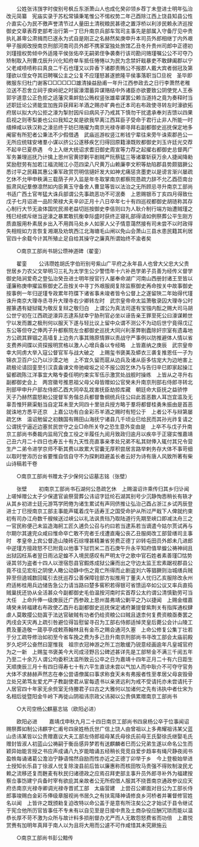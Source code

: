 <!-- { "loadSidebar": true } -->
　　公姓张讳嵿字时俊别号枫丘东浙萧山人也成化癸卯领乡荐丁未登进士明年弘治改元简纂　宪庙实录于苏松常镇秉笔惟公不惕权势二年己酉除江西上饶县知县公性介直实心为民不徼声誉清节过人量田土清税粮民甚德之置浮桥以利涉民赖永济巡按御史交章表荐吏部考治行第一丁巳升南京兵部车驾司主事先是部属入守备厅见中贵执礼甚卑公肃揖而巳遂永为式自是刚正之名赫然矣庚申升本司员外郎相继丁内外艰甲子服阕改授南京刑部河南司员外郎不携家室独处旅馆乙丑冬升贵州司郎中正德初刘瑾擅权势倾中外适隆平侯张佑卒无嗣弟侄争袭奏行该司勘问赂瑾嘱公公不可夺乃矫制取入刑曹戊辰升兴化知府单车抵任惓惓以为民为念禁奸戢暴吏不敢肆阖郡以宁父老咸啧啧称曰真良二千石也瑾又以异香下诸郡责贿公不报郡人戴大宾者弱冠及第瑾欲以侄女夺其旧聘嘱公主之公复不应瑾怒甚遂摭隆平侯事落职当□旦祝　圣毕即微服东归杜门谢客□□□□□□雄清操益励甫一年升江西参政去之日行李萧然老稚泣送不忍舍立祠于庾岭祀之时宸濠潜蓄异谋赂结中外诸臣亦欲要致公阴使党人王泰郭宇道意公正色拒之适藩灾乘衅劾公贿权竖张雄辈谋罢公赖当道持之竟为奏释时当述职廷论公贤能宜加旌异获拜彩羊酒之赐亦旷典也迁本司右布政使寻转左时濠欲拓府居以拟大内公拒之濠为掣肘因斥曰病风子乃戒其下慎勿干扰遣承奉刘吉馈以四果启视之则枣梨姜也公曰我知之矣是欲我早离江西耳臣子受命于君行止非人所能一时缙绅咸以铁汉称之濠忌终于妨巳赂擢为南京光禄寺卿寻拜右副都御史巡抚保定地多阉宦有所犯者公秉法不少假借遇　武庙巡游权竖江彬钱宁辈往来旁午诛索郡邑公一无所应统辖安堵羣小谋以挤公公遂移疾乞归得回原籍濠既败都御史刘玉许廷光交荐不起辛巳夏恭遇　今上入继大统诏求耆旧御史周宣等力荐之起擢右都御史总督两广军务兼理巡抚乃计擒上思州官黄镠剿平剧贼严阮蔡猛三等诸寨斩获万余人捷闻降勑奖励慰劳有加若江福流贼江小范四梁八尺黄万山赖廉李文积等劫陷郡县势颇猖獗公悉讨平之民藉其惠公秉军政赏罚明信擿奸发大如神尤痛惩贪墨吏以是谤言渐兴屡疏乞休不允甲申秩满三载荫子弁入监是年冬取掌南京都察院恳疏力辞不允乙酉莅南台振肃风纪羣僚凛然如内臣黄玉守备舍人曹显等皆以法治之无所顾忌寻升南京工部尚书适广西土官岑猛大诛兵部谓公先事疏恶功不可泯奏　上恩赐银币丁亥四月得致仕戊子七月诏进一品阶荣禄大夫辛卯正月十八日卒年七十有四巡视都御史胡琏称其存心制行大节无渝体国忧民濒老益切廵按御史李佶则曰为人耿介制行端方始遭贼瑾之残巳经摈斥继当逆濠之暴累敢抗衡幸际盛时获终正寝礼部得请如例祭葬公平生刚方质直服用朴素居乡出入不用舆马处乡人如家人父子情意蔼然接有司未尝不以时政得失相规如力言恢复湘潮及劝筑西江北海塘毛山闸以免山会萧山三县水患民籍其利居官四十余载今计其所殖止足自给其操守之廉真所谓始终不渝者矣 

　　○南京工部尚书胡公瓒神道碑（翟銮） 

　　翟銮 
　　公讳瓒姓胡氏字伯珩别号紫山广平府之永年县人也曾大父忠大父贵世居乡力农父文举明习三礼为太学生公少警悟年十六补邑学弟子员善为经传义督学御史陆涧爱奇之登弘治癸丑进士明年授官行人屡奉命湖广河南山西册封诸王至皆以谨廉称庚申擢监察御史乙丑按关中寻丁外艰服阕复除监察御史再命按关中故事御史按事例一年归逆瑾专政累年符牒下诸省事未竣者皆令公督上之遂留陜二年始得代瑾诛升南京大理寺丞寻升大理寺右少卿转左时　武宗皇帝命太监萧敬录囚大理寺公时握篆遇有疑狱辄为敬反复辩之敬归白　上谓公为真法司遂有宝镪内酝之赐大司马胡公世宁初在江西疏逆濠异志逮系狱幸宁胁刑官必坐以诬告亲王罪至死公曰濠谋赖世宁以发而置之极刑何以服天下遂与轻比议上留中众谓不测公不为动后世宁竟得戊辽东公等但夺之俸丙子升都察院左佥都御史巡抚大同兴利革弊剔蠹除奸宗室有遗毒地方公疏其罪锢之高墙复上边务六事其赂原情罪以责战守严事例以防推避体人情以省支费养间牒以资探报明赏格以激人心增兵备以专经略　上皆嘉纳之庚辰　武宗皇帝幸大同虏大举入寇公督官军与战大破之　上赐玺书褒美及蟒衣三袭复推恩任一子为锦衣卫百户公乃以沙漠之地　上不宜久留而扈从边兵及诸从臣多怙宠大为边地害上疏极论请回銮至引汉袁盎谏文帝驰峻坂之论不报公因乞休乃与告归辛巳即家起操江留都疏陈江洋事宜大略专委任明约束实军伍示激赏处战舰时操练　上皆从之寻升右副都御史会上　两宫徽号推恩祖父母父母皆赠如公官癸未升南京刑部右侍郎寻转北刑部甲申升户部左侍郎乙酉大同卒乱戕害抚臣劫掠库藏　朝廷命大臣抚之益骄悖　天子乃赫然震怒勑公提督军务偕总兵都督鲁纲统兵往公曰此首恶数人耳岂宜滥及无辜吾惟歼厥渠魁当自定耳未至大同四十里驻兵授方略于羣将都督桂勇朱振由是首恶就诛地方悉平还京　上嘉公功有白金彩币羊酒之赐时有短公于　上者公不与辩第屡疏乞休　温诏勉留之初魏国有赐田山海抚宁诸县几千顷业巳给民而其孙光祚复请之公谓抚宁逼近边塞贫民世守之业□命所关夺之恐生意外变由是　上卒不与戊子升南京工部尚书奏裁内监局冗食工役之半履任九阅月致政归逾月以疾卒于正寝实惟嘉靖己丑六月二十四日也寿五十有九天性亮直事亲孝处兄弟不私其财俸入辄付其兄令营生产二弟令进学京师不靳其费以故累大官囊无厚积尝居言路举剌务存大体不事苛细以取时誉洊历台省要惟自信自守不为探剌趋避盖长者云好为诗有唐人风致所著有柴山诗稿若干卷 

　　○南京工部尚书赠太子少保何公诏墓志铭（张壁） 

　　张壁 
　　初南京工部尚书石湖何公恳疏乞休　上赐温诏许乘传归其乡归讣闻　上嗟悼赠公太子少保遣官谕祭营葬公讳诏字廷纶石湖其别号少沉静恂悫稍长有轶才从其乡初进士廷元游笃学罔倦为诸生累试有声同侪推让弘治己酉占浙江乡试丙辰登进士丁巳授南京工部主事能声辄着戊午适寿王之国受命护从所过严戢下人俾就约束初有司办江舟数千艘候送过峡公以礼法讽贵珰乃取陆道行先期至峡口即减汰舟三之一官民称便己未监造海舸工匠久逋负公召与约曰若当逮系若当谪遣今姑尔贳试再与尔期尔其速完众咸曰惟命卒亡敢不完者壬戌遭直庵公丧乙丑服阕改工部营缮司主事时　孝皇帝上宾公督造山陵砖石综埋甚精兼省劳费正德丁卯转屯田员外郎未几进郎中逆瑾方擅政怒不巳附竟以他事下狱罚米二百石庚午升永平知府值旱蝗公祷神祠且出狱囚枉系者翌日雨沾足蝗不入境民感叹有严明太守之歌中官石姓者素善瑾□怙势诬其邻为盗者十四人以泄宿怨县官鍜炼成狱公廉而出之守边太监王宏素踞视郡县公竟不往见宏衔之阴使人瞰公动静中伤之竟亡所得而止剧盗刘六等猖獗则治城缮兵贼猝至但遶城数回辄引去抚巡荐公善保障铨部方拟推用丁董夫人忧归乙亥服除改永州府适彬桂用兵边储告急公力请当路曰楚多窖积若得银可省馈运卒如公议又率兵直捣贼巢抚还协从全活甚众今副都御史毛伯温按河南时实首荐公太约谓公清慎勤劳可当大任　上命升俸一级庚辰迁广西参政上思州苗弗靖公剿平之乃以捷闻　上赐金缯嘉靖癸未转福建右布政使乙酉升右副都御史巡抚保定诸府兼提督紫荆关有指挥通权肆虐人莫敢撄公劾寘于法达官破贼有功者仍给资粮公曰贼且退柰何复费资粮亟奏罢之丙戌会天灾再上疏引咎避位得旨慰留寻召为工部右侍郎适悼灵皇后薨公会计山陵工费及董造敬一箴亭亭成敕燕翰林且有金币之赐会通河久塞　上命公修复公集丁壮若于分工疏导修治如初至今省车挽之费为多己丑升南京刑部尚书寻改工部会太庙前殿岁久圯坏公奋然曰寔惟我　祖宗衣冠神游之所工岂敢缓乃锐意经画逾年凡皇城官府为之一新　上赐玺书褒美今大司成泾野吕公碑述甚详先是工部帑金不满三千阅五年乃至二十余万人谓公均委积汰滥所致云公卒之日为嘉靖十四年正月二十有六日距生天顺庚辰三月十有四日得寿七十有六平生直谅未尝以气加人而中耿介不可夺守官务大体不求赫赫声然志在奉公尝语僚属曰事求称食天未有弗报者性至孝居父母哀毁骨立处兄弟笃友爱尤严子教副使君从宦每遗书以亲贤远利为戒不受请托亦未尝请托于人居官四十年家无余赀室无侍媵君子曰古之大雅何以加诸何之先有讳执中者仕宋为名相后徙暨阳金牛岭下再徙山阴祖讳宗政父讳昶以公贵俱累赠南京工部尚书 

　　○大司空杨公麒墓志铭（欧阳必进） 

　　欧阳必进 
　　嘉靖戊申秋九月二十四日南京工部尚书四泉杨公卒于位事闻诏赐祭葬如制公讳麒字仁甫号四泉姓杨氏世广信上饶人由曾祖以上多弗耀祖讳某父蓝山丞讳某皆以公贵赠嘉议大夫工部左侍郎祖母某氏母徐氏前母王氏娶徐氏继娶毛氏赠封皆淑人初蓝山公祷嗣于衡岳感异梦若有送麒麟者巳而公兄弟生遂以命名公生而颖异始能言授之书应声成诵八九岁能暗诵五经稍长竞竞自爱步趋率有绳尺静夜阅书盈帙每诵诸葛公澹泊宁静语惕然自励而性亦近之正德丁卯举于乡　今上登极始举进士授知长乐县丁徐淑人忧复除浚县前后皆以廉惠称而核田牧马贵强不得败制浚民尤赖之流移还复而麰麦有秋民归诸德政之应焉召拜吏部主事升员外郎寻补外为福建按察佥事饬建宁兵备时宰有欲庇其亲故者公无所假借人服其不挠晋南京通政参议应天府丞南京光禄寺卿调光禄寺晋贰工部　太庙营建　上尝召公卿面对目公为工部长侍郎事竣赐白金彩币俸级章服视尚书居久之有扶鸾降神请修良乡河桥者并署督修官姓名以闻　上皆许之既颁勑复迫改特以命公盖于是意有所注矣公之才始试于县令继试于宪佥他所历官皆事任不专未有以自见至是日接中贵及土商杂役应酬冗琐而能以温恭长厚不苛不激为众所与故计料多损削督办尤严而人无敢怨怒费省而功倍　上嘉悦赏赉有加明年真拜于南人以为且将大用而公遽不可作咸惜其未究厥施云 

　　○南京工部尚书彭公黯传 

